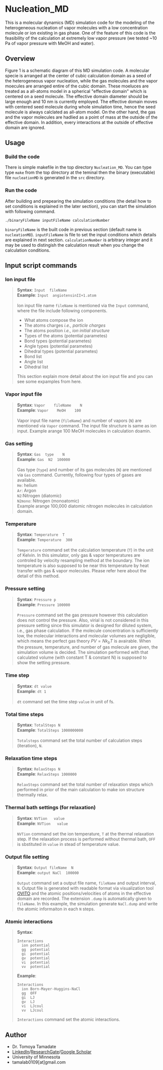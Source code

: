 # Nucleation_MD
This is a molecular dynamics (MD) simulation code for the modeling of the heterogeneous nucleation of vapor molecules with a low concentration molecule or ion existing in gas phase.  One of the feature of this code is the feasibility of the calculation at extremely low vapor pressure (we tested ~10 Pa of vapor pressure with MeOH and water).
## Overview
Figure 1 is a schematic diagram of this MD simulation code.  A molecular specie is arranged at the center of cubic calculation domain as a seed of the heterogeneous vapor nucleation, while the gas molecules and the vapor moecules are arranged entire of the cubic domain. These moeluces are treated as a all-atoms model in a spherical "effective domain" which is centered on a seed molecule.  The effective domain diameter should be large enough and 10 nm is currently employed.  The effective domain moves with centered seed molecule during whole simulation time, hence the seed molecule is always calclated as all-atom model. On the other hand, the gas and the vapor molecules are hadlied as a point of mass at the outside of the effective domain.  In addition, every interactions at the outside of effective domain are ignored.  
## Usage
### Build the code
There is simple makefile in the top directory `Nucleation_MD`.  You can type type `make` from the top directory at the teminal then the binary (executable) file `nucleationMD` is generated in the `src` directory.
### Run the code
After building and prepearing the simulation conditions (the detail how to set conditions is explained in the later section), you can start the simulation with following command.
```
./binaryFileName inputFileName calculationNumber
```
`binaryFileName` is the built code in previous section (default name is `nucleationMD`).  `inputFileName` is file to set the input conditions which details are explained in next section.  `calculationNumber` is arbitrary integer and it may be used to distingish the calculation result when you change the calculation conditions.
## Input script commands
### Ion input file
>**Syntax**:  `Input  fileName`  
**Example**:  `Input  angiotensinII+1.atom`<br><br>
>Ion input file name `fileName` is mentioned via the `Input` command, where the file include following components.
> - What atoms compose the ion
> - The atoms charges *i.e., particle charges*
> - The atoms position *i.e., ion initial structure*
> - Types of the atoms (potential parametes)
> - Bond types (potential parametes)
> - Angle types (potential parametes)
> - Dihedral types (potential parametes)
> - Bond list
> - Angle list
> - Dihedral list  
>  
> This section explain more detail about the ion input file and you can see some expamples from here.

### Vapor input file
>**Syntax**:  `Vapor	fileName	N`  
**Example**:  `Vapor	MeOH	100`<br><br>
>Vapor input file name (`fileName`) and number of vapors (`N`) are mentioned via `Vapor` command.  The input file structure is same as ion input.  Example arange 100 MeOH molecules in calculation doamin.
### Gas setting
>**Syntax**:  `Gas	type	N`  
**Example**:  `Gas	N2	100000`<br><br>
>Gas type (`type`) and number of its gas molecules (`N`) are mentioned via `Gas` command.  Currently, following four types of gases are available.  
>`He`: helium  
>`Ar`: Argon  
>`N2`:Nitrogen (diatomic)  
>`N2mono`: Nitrogen (monoatomic)  
Example arange 100,000 diatomic nitrogen molecules in calculation domain.
### Temperature
>**Syntax**:  `Temperature	T`  
**Example**:  `Temperature  300`<br><br>
>`Temperature` command set the calculation temperature (`T`) in the unit of Kelvin.  In this simulator, only gas & vapor temperatures are controled by velocity resampling method at the boundary.  The ion temperature is also supposed to be near this temperature by heat transfer with gas & vapor molecules.  Please refer here about the detail of this method.
### Pressure setting
>**Syntax**:  `Pressure	p`  
**Example**:  `Pressure 100000`<br><br>
>`Pressure` command set the gas pressure however this calculation does not control the pressure.  Also, virial is not considered in this pressure setting since this simulator is designed for diluted system, i.e., gas phase calculation.  If the molecule concentration is sufficiently low, the molecular interactions and molecular volumes are negligible, which means the perfect gas theory $PV=Nk_bT$ is avairable.  When the pressure, temperature, and number of gas molecule are given, the simulation volume is decided.  The simulation performed with that calculated volume (with constant T & constant N) is supposed to show the setting pressure.
### Time step
>**Syntax**:  `dt value`  
**Example**:  `dt 1`<br><br>
>`dt` command set the time step `value` in unit of fs.
### Total time steps
>**Syntax**:  `TotalSteps N`  
**Example**:  `TotalSteps 1000000000`<br><br>
>`Totalsteps` command set the total number of calculation steps (iteration), `N`.
### Relaxation time steps
>**Syntax**:  `RelaxSteps N`  
**Example**:  `RelaxSteps 1000000`<br><br>
>`RelaxSteps` command set the total number of relaxation steps which performed in prior of the main calculation to make ion structure thermally relax.
### Thermal bath settings (for relaxation)
>**Syntax**:  `NVTion	value`  
**Example**:  `NVTion	value`<br><br>
>`NVTion` command set the ion temperature, `T` at the thermal relaxation step.  If the relaxation process is performed without thermal bath, `OFF` is sbstituted in `value` in stead of temperature value.
### Output file setting
>**Syntax**:  `Output fileName  N`  
**Example**:  `output NaCl  100000`<br><br>
>`Output` command set a output file name, `fileName` and output interval, `N`.  Output file is generated with readable format via visualization tool [OVITO](https://www.ovito.org/) and the atomic positions/velocities of atoms in the effective domain are recorded.  The extension `.dump` is automatically given to `fileName`. In this example, the simulation generate `NaCl.dump` and write the atomic informaiton in each `N` steps.
### Atomic interactions
>**Syntax**:
>```
>Interactions
>   ion	potential
>   gg	potential
>   gi	potential
>   gv	potential
>   vi	potential
>   vv	potential
>```
>**Example**:
>```
>Interactions
>   ion	Born-Mayer-Huggins-NaCl
>   gg	OFF
>   gi	LJ
>   gv	LJ
>   vi	LJcoul
>   vv	LJcoul
>```
>`Interactions` command set the atomic interactions.


## Author
* Dr. Tomoya Tamadate
* [LinkedIn](https://www.linkedin.com/in/tomoya-tamadate-953673142/)/[ResearchGate](https://www.researchgate.net/profile/Tomoya-Tamadate)/[Google Scholar](https://scholar.google.com/citations?user=XXSOgXwAAAAJ&hl=ja)
* University of Minnesota
* tamalab0109[at]gmail.com
